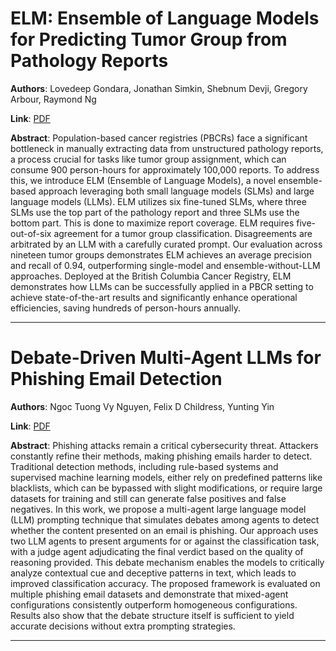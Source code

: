 # ELM: Ensemble of Language Models for Predicting Tumor Group from Pathology Reports 

**Authors**: Lovedeep Gondara, Jonathan Simkin, Shebnum Devji, Gregory Arbour, Raymond Ng  

**Link**: [PDF](https://arxiv.org/pdf/2503.21800)  

**Abstract**: Population-based cancer registries (PBCRs) face a significant bottleneck in manually extracting data from unstructured pathology reports, a process crucial for tasks like tumor group assignment, which can consume 900 person-hours for approximately 100,000 reports. To address this, we introduce ELM (Ensemble of Language Models), a novel ensemble-based approach leveraging both small language models (SLMs) and large language models (LLMs). ELM utilizes six fine-tuned SLMs, where three SLMs use the top part of the pathology report and three SLMs use the bottom part. This is done to maximize report coverage. ELM requires five-out-of-six agreement for a tumor group classification. Disagreements are arbitrated by an LLM with a carefully curated prompt. Our evaluation across nineteen tumor groups demonstrates ELM achieves an average precision and recall of 0.94, outperforming single-model and ensemble-without-LLM approaches. Deployed at the British Columbia Cancer Registry, ELM demonstrates how LLMs can be successfully applied in a PBCR setting to achieve state-of-the-art results and significantly enhance operational efficiencies, saving hundreds of person-hours annually. 

---
# Debate-Driven Multi-Agent LLMs for Phishing Email Detection 

**Authors**: Ngoc Tuong Vy Nguyen, Felix D Childress, Yunting Yin  

**Link**: [PDF](https://arxiv.org/pdf/2503.22038)  

**Abstract**: Phishing attacks remain a critical cybersecurity threat. Attackers constantly refine their methods, making phishing emails harder to detect. Traditional detection methods, including rule-based systems and supervised machine learning models, either rely on predefined patterns like blacklists, which can be bypassed with slight modifications, or require large datasets for training and still can generate false positives and false negatives. In this work, we propose a multi-agent large language model (LLM) prompting technique that simulates debates among agents to detect whether the content presented on an email is phishing. Our approach uses two LLM agents to present arguments for or against the classification task, with a judge agent adjudicating the final verdict based on the quality of reasoning provided. This debate mechanism enables the models to critically analyze contextual cue and deceptive patterns in text, which leads to improved classification accuracy. The proposed framework is evaluated on multiple phishing email datasets and demonstrate that mixed-agent configurations consistently outperform homogeneous configurations. Results also show that the debate structure itself is sufficient to yield accurate decisions without extra prompting strategies. 

---

